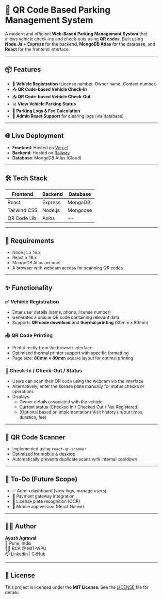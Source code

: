 # 🚗 QR Code Based Parking Management System

A modern and efficient **Web-Based Parking Management System** that allows vehicle check-ins and check-outs using **QR codes**. Built using **Node.Js + Express** for the backend, **MongoDB Atlas** for the database, and **React** for the frontend interface.

---

## 📦 Features

- 🔐 **Vehicle Registration** (License number, Owner name, Contact number)
- 📥 **QR Code-based Vehicle Check-In**
- 📤 **QR Code-based Vehicle Check-Out**
- 📊 **View Vehicle Parking Status**
- 🧾 **Parking Logs & Fee Calculation**
- 🧹 **Admin Reset Support** for clearing logs (via database)

---


## 🌐 Live Deployment
- **Frontend**: Hosted on [Vercel](https://vercel.com/)
- **Backend**: Hosted on [Railway](https://railway.app/)
- **Database**: MongoDB Atlas (Cloud)

---

## 🛠️ Tech Stack

| Frontend      | Backend   | Database      |
|---------------|-----------|---------------|
| React         | Express   | MongoDB       |
| Tailwind CSS  | Node.js   | Mongoose      |
| QR Code Lib   | Axios     | --            |

---

## 🧰 Requirements

- Node.js ≥ 16.x
- React ≥ 18.x
- MongoDB Atlas account
- A browser with webcam access for scanning QR codes

---

## ✨ Functionality


### ✅ Vehicle Registration
- Enter user details (name, phone, license number)
- Generates a unique QR code containing relevant data
- Supports **QR code download** and **thermal printing** (80mm x 80mm)

### 📤 QR Code Printing
- Print directly from the browser interface
- Optimized thermal printer support with specific formatting
- Page size: **80mm × 80mm** square layout for optimal printing

### 📲 Check-In / Check-Out / Status
- Users can scan their QR code using the webcam via the interface
- Alternatively, enter the license plate manually for status checks or operations
- Displays:
    - Owner details associated with the vehicle
    - Current status (Checked In / Checked Out / Not Registered)
    * (Optional based on implementation) Visit history (in/out times, duration, fee)

---

## 📸 QR Code Scanner

- Implemented using `react-qr-scanner`
- Optimized for mobile & desktop
- Automatically prevents duplicate scans with internal cooldown

---


## 📌 To-Do (Future Scope)

- ✅ Admin dashboard (view logs, manage users)
- 💸 Payment gateway integration
- 🪪 License plate recognition (OCR)
- 📱 Mobile app version (React Native)

---

## 🧑‍💻 Author

**Ayush Agrawal**  
📍 Pune, India  
👨‍🎓 BCA @ MIT-WPU  
📫 [LinkedIn](https://linkedin.com/in/ayushagrawal733) | [GitHub](https://github.com/theLivingSofa)

---

## 📝 License

This project is licensed under the **MIT License**. See the [LICENSE](LICENSE) file for details.
